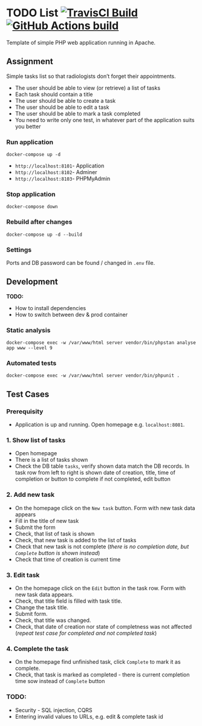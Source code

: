 # TODO List [![TravisCI Build](https://app.travis-ci.com/branogoga/todo-php.svg?branch=main)](https://app.travis-ci.com/github/branogoga/todo-php) [![GitHub Actions build](https://github.com/branogoga/todo-php/actions/workflows/main.yml/badge.svg)](https://github.com/branogoga/todo-php/actions/workflows/main.yml)

Template of simple PHP web application running in Apache.

## Assignment
Simple tasks list so that radiologists don’t forget their appointments.
- The user should be able to view (or retrieve) a list of tasks
- Each task should contain a title
- The user should be able to create a task
- The user should be able to edit a task
- The user should be able to mark a task completed
- You need to write only one test, in whatever part of the application suits you better

### Run application

`docker-compose up -d`

- `http://localhost:8101`- Application
- `http://localhost:8102`- Adminer
- `http://localhost:8103`- PHPMyAdmin

### Stop application

`docker-compose down`

### Rebuild after changes

`docker-compose up -d --build`

### Settings
Ports and DB password can be found / changed in `.env` file.

## Development

**TODO:**
- How to install dependencies
- How to switch between dev & prod container

### Static analysis
`docker-compose exec -w /var/www/html server vendor/bin/phpstan analyse app www --level 9`

### Automated tests
`docker-compose exec -w /var/www/html server vendor/bin/phpunit .`

## Test Cases

### Prerequisity
- Application is up and running. Open homepage e.g. `localhost:8081`.

### 1. Show list of tasks
- Open homepage
- There is a list of tasks shown
- Check the DB table `tasks`, verify shown data match the DB records. In task row from left to right is shown date of creation, title, time of completion or button to complete if not completed, edit button

### 2. Add new task
- On the homepage click on the `New task` button. Form with new task data appears
- Fill in the title of new task
- Submit the form
- Check, that list of task is shown
- Check, that new task is added to the list of tasks
- Check that new task is not complete (_there is no completion date, but `Complete` button is shown instead_)
- Check that time of creation is current time

### 3. Edit task
- On the homepage click on the `Edit` button in the task row. Form with new task data appears.
- Check, that title field is filled with task title.
- Change the task title.
- Submit form.
- Check, that title was changed.
- Check, that date of creation nor state of completness was not affected (_repeat test case for completed and not completed task_)

### 4. Complete the task
- On the homepage find unfinished task, click `Complete` to mark it as complete.
- Check, that task is marked as completed - there is current completion time sow instead of `Complete` button

### TODO: 
- Security - SQL injection, CQRS
- Entering invalid values to URLs, e.g. edit & complete task id
